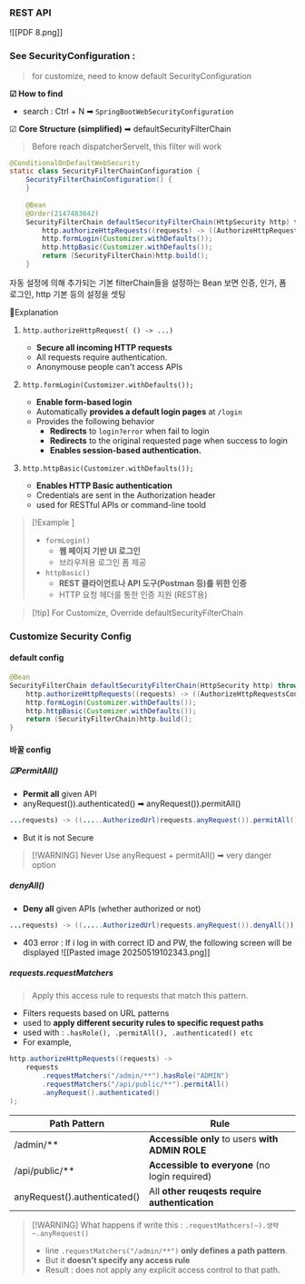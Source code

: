 
### REST API 
![[PDF 8.png]]


### See SecurityConfiguration :
> for customize, need to know default SecurityConfiguration




**☑ How to find**
- search :  Ctrl + N ➡ `SpringBootWebSecurityConfiguration`

☑ **Core Structure (simplified)** ➡ defaultSecurityFilterChain
> Before reach dispatcherServelt, this filter will work 
```java
@ConditionalOnDefaultWebSecurity  
static class SecurityFilterChainConfiguration {  
    SecurityFilterChainConfiguration() {  
    }  
  
    @Bean  
    @Order(2147483642)  
    SecurityFilterChain defaultSecurityFilterChain(HttpSecurity http) throws Exception {  
        http.authorizeHttpRequests((requests) -> ((AuthorizeHttpRequestsConfigurer.AuthorizedUrl)requests.anyRequest()).authenticated());  
        http.formLogin(Customizer.withDefaults());  
        http.httpBasic(Customizer.withDefaults());  
        return (SecurityFilterChain)http.build();  
    }
```
자동 설정에 의해 추가되는 기본 filterChain들을 설정하는 Bean 
보면 인증, 인가, 폼 로그인, http 기본 등의 설정을 셋팅
<br>

🔐Explanation
1. `http.authorizeHttpRequest( () -> ...)`
	- **Secure all incoming HTTP requests**
	- All requests require authentication.
	- Anonymouse people can't access APIs

2. `http.formLogin(Customizer.withDefaults());`
	- **Enable form-based login**  
	- Automatically **provides a default login pages** at `/login`
	- Provides the following behavior 
		- **Redirects** to `login?error` when fail to login 
		- **Redirects** to the original requested page when success to login
		- **Enables session-based authentication.**

 3. `http.httpBasic(Customizer.withDefaults());`
	 - **Enables HTTP Basic authentication**
	 - Credentials are sent in the Authorization header
	 - used for RESTful APIs or command-line toold

> [!Example ]
> - `formLogin()`
> 	- **웹 페이지 기반 UI 로그인**
> 	- 브라우저용 로그인 폼 제공
> - `httpBasic()`
> 	- **REST 클라이언트나 API 도구(Postman 등)를 위한 인증** 
> 	- HTTP 요청 헤더를 통한 인증 지원 (REST용)


>[!tip] For Customize, Override defaultSecurityFilterChain
 


### Customize Security Config

#### default config
```java
@Bean  
SecurityFilterChain defaultSecurityFilterChain(HttpSecurity http) throws Exception {  
    http.authorizeHttpRequests((requests) -> ((AuthorizeHttpRequestsConfigurer.AuthorizedUrl)requests.anyRequest()).authenticated());  
    http.formLogin(Customizer.withDefaults());  
    http.httpBasic(Customizer.withDefaults());  
    return (SecurityFilterChain)http.build();  
}
```

#### 바꿀 config 

##### ☑PermitAll() 
- **Permit all** given API
- anyRequest()).authenticated() ➡ anyRequest()).permitAll()
```java
...requests) -> ((.....AuthorizedUrl)requests.anyRequest()).permitAll());
```
- But it is not Secure
> [!WARNING] Never Use anyRequest + permitAll() ➡ very danger option

##### denyAll()
- **Deny all** given APIs (whether authorized or not)
```java
...requests) -> ((.....AuthorizedUrl)requests.anyRequest()).denyAll());
```
- 403 error : If i log in with correct ID and PW, the following screen will be displayed 
		![[Pasted image 20250519102343.png]]


##### requests.requestMatchers
> Apply this access rule to requests that match this pattern.
- Filters requests based on URL patterns
- used to **apply different security rules to specific request paths**
- used with : `.hasRole(), .permitAll(), .authenticated() etc`
- For example, 
```java
http.authorizeHttpRequests((requests) -> 
    requests
        .requestMatchers("/admin/**").hasRole("ADMIN")
        .requestMatchers("/api/public/**").permitAll()
        .anyRequest().authenticated()
);
```

| Path Pattern                 | Rule                                             |
| ---------------------------- | ------------------------------------------------ |
| /admin/**                    | **Accessible only** to users **with ADMIN ROLE** |
| /api/public/**               | **Accessible to everyone** (no login required)   |
| anyRequest().authenticated() | All **other reuqests require authentication**    |

> [!WARNING] What happens if write this : `.requestMathcers(~).생략~.anyRequest()`
>- line `.requestMatchers("/admin/**")` **only defines a path pattern**.
>- But it **doesn't specify any access rule** 
>- Result : does not apply any explicit access control to that path.

